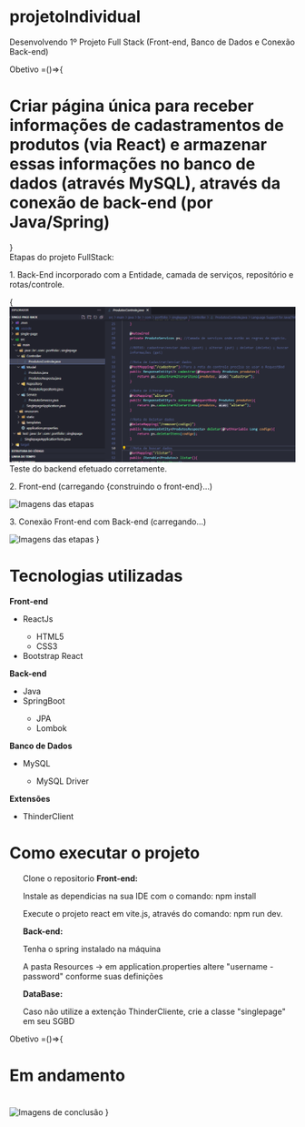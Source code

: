 # projetoIndividual
Desenvolvendo 1º Projeto Full Stack (Front-end, Banco de Dados e Conexão Back-end)

Obetivo =()=>{
    <h1> Criar página única para receber informações de cadastramentos de produtos (via React) e armazenar essas informações no banco de dados (através MySQL), através da conexão de back-end (por Java/Spring)</h1>
}  
Etapas do projeto FullStack:
<p>1. Back-End incorporado com a Entidade, camada de serviços, repositório e rotas/controle.</p>
{
<img src='BackEndConcluido.png' alt='Imagens das etapas'>
Teste do backend efetuado corretamente.
<p>2. Front-end (carregando {construindo o front-end}...)</p>
<img src='ConstruindoOFrontEnd' alt='Imagens das etapas'>
<p>3. Conexão Front-end com Back-end (carregando...)</p>
<img src='' alt='Imagens das etapas'>
}

<h1>Tecnologias utilizadas</h1>
<strong>Front-end</strong>
<ul>
    <li>ReactJs</li>
        <ul>
            <li>HTML5</li>
            <li>CSS3</li>
        </ul>
    <li>Bootstrap React</li>
</ul>
<strong>Back-end</strong>
<ul>
    <li>Java</li>
    <li>SpringBoot</li>
        <ul>
            <li>JPA</li>
            <li>Lombok</li>
        </ul>
</ul>
<strong>Banco de Dados</strong>
<ul>
    <li>MySQL</li>
        <ul>
            <li>MySQL Driver</li>
        </ul>
</ul>
<strong>Extensões</strong>
<ul>
    <li>ThinderClient</li>
</ul>

<h1><strong>Como executar o projeto</strong></h1>
<ul>
    Clone o repositorio
    <strong>Front-end:</strong>
    <p>Instale as dependicias na sua IDE com o comando: npm install</p>
    <p>Execute o projeto react em vite.js, através do comando: npm run dev.</p>
    <strong>Back-end:</strong>
    <p>Tenha o spring instalado na máquina</p>
    <p>A pasta Resources -> em application.properties altere "username - password" conforme suas definições</p>
    <strong>DataBase:</strong>
    <p>Caso não utilize a extenção ThinderCliente, crie a classe "singlepage" em seu SGBD</p>
    
</ul>

Obetivo =()=>{
    <h1>Em andamento</h1>
    <h1><!-- Objetivo do projeto concluído com sucesso! --></h1>
    <img src=''  alt='Imagens de conclusão'>
} 
